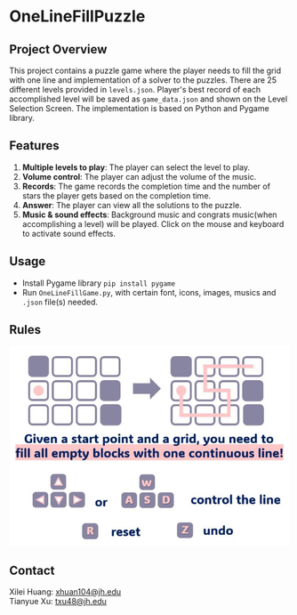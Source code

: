 # OneLineFillPuzzle
## Project Overview
This project contains a puzzle game where the player needs to fill the grid with one line and implementation of a solver to the puzzles. There are 25 different levels provided in `levels.json`. Player's best record of each accomplished level will be saved as `game_data.json` and shown on the Level Selection Screen. The implementation is based on Python and Pygame library.

## Features
1. **Multiple levels to play**: The player can select the level to play.
2. **Volume control**: The player can adjust the volume of the music.
3. **Records**: The game records the completion time and the number of stars the player gets based on the completion time.
4. **Answer**: The player can view all the solutions to the puzzle.
5. **Music & sound effects**: Background music and congrats music(when accomplishing a level) will be played. Click on the mouse and keyboard to activate sound effects.

## Usage
- Install Pygame library `pip install pygame`
- Run `OneLineFillGame.py`, with certain font, icons, images, musics and `.json` file(s) needed.

## Rules
![Image text](https://github.com/xutianyue/OneLineFillPuzzle/blob/main/rules.jpg)

## Contact
Xilei Huang: <xhuan104@jh.edu>  
Tianyue Xu: <txu48@jh.edu>  
